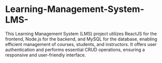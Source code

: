 # Learning-Management-System-LMS-


This Learning Management System (LMS) project utilizes ReactJS for the frontend, Node.js for the backend, and MySQL for the database, enabling efficient management of courses, students, and instructors. It offers user authentication and performs essential CRUD operations, ensuring a responsive and user-friendly interface.
